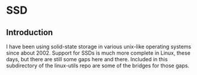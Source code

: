 # SSD

## Introduction

I have been using solid-state storage in various unix-like operating
systems since about 2002. Support for SSDs is much more complete in
Linux, these days, but there are still some gaps here and there.
Included in this subdirectory of the linux-utils repo are some of the
bridges for those gaps.
